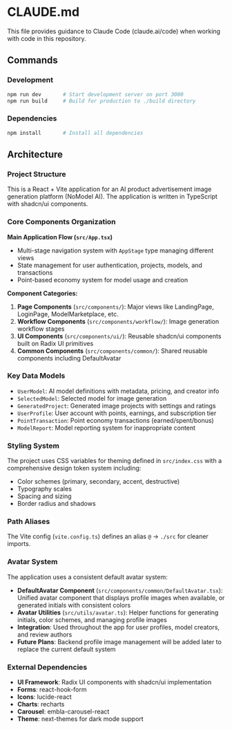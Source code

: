 # CLAUDE.md

This file provides guidance to Claude Code (claude.ai/code) when working with code in this repository.

## Commands

### Development
```bash
npm run dev       # Start development server on port 3000
npm run build     # Build for production to ./build directory
```

### Dependencies
```bash
npm install       # Install all dependencies
```

## Architecture

### Project Structure
This is a React + Vite application for an AI product advertisement image generation platform (NoModel AI). The application is written in TypeScript with shadcn/ui components.

### Core Components Organization

**Main Application Flow (`src/App.tsx`)**
- Multi-stage navigation system with `AppStage` type managing different views
- State management for user authentication, projects, models, and transactions
- Point-based economy system for model usage and creation

**Component Categories:**

1. **Page Components** (`src/components/`): Major views like LandingPage, LoginPage, ModelMarketplace, etc.
2. **Workflow Components** (`src/components/workflow/`): Image generation workflow stages
3. **UI Components** (`src/components/ui/`): Reusable shadcn/ui components built on Radix UI primitives
4. **Common Components** (`src/components/common/`): Shared reusable components including DefaultAvatar

### Key Data Models

- `UserModel`: AI model definitions with metadata, pricing, and creator info
- `SelectedModel`: Selected model for image generation
- `GeneratedProject`: Generated image projects with settings and ratings
- `UserProfile`: User account with points, earnings, and subscription tier
- `PointTransaction`: Point economy transactions (earned/spent/bonus)
- `ModelReport`: Model reporting system for inappropriate content

### Styling System

The project uses CSS variables for theming defined in `src/index.css` with a comprehensive design token system including:
- Color schemes (primary, secondary, accent, destructive)
- Typography scales
- Spacing and sizing
- Border radius and shadows

### Path Aliases

The Vite config (`vite.config.ts`) defines an alias `@` → `./src` for cleaner imports.

### Avatar System

The application uses a consistent default avatar system:

- **DefaultAvatar Component** (`src/components/common/DefaultAvatar.tsx`): Unified avatar component that displays profile images when available, or generated initials with consistent colors
- **Avatar Utilities** (`src/utils/avatar.ts`): Helper functions for generating initials, color schemes, and managing profile images
- **Integration**: Used throughout the app for user profiles, model creators, and review authors
- **Future Plans**: Backend profile image management will be added later to replace the current default system

### External Dependencies

- **UI Framework**: Radix UI components with shadcn/ui implementation
- **Forms**: react-hook-form
- **Icons**: lucide-react
- **Charts**: recharts
- **Carousel**: embla-carousel-react
- **Theme**: next-themes for dark mode support